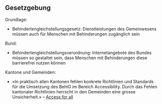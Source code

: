 ## Gesetzgebung

Grundlage:

- Behindertengleichstellungsgesetz: Dienstleistungen des Gemeinwesens müssen auch für Menschen mit Behinderungen zugänglich sein

Bund:

- Behindertengleichstellungsverordnung: Internetangebote des Bundes müssen so gestaltet sein, dass Menschen mit Behinderungen diese barrierefrei nutzen können

Kantone und Gemeinden:

- «In praktisch allen Kantonen fehlen konkrete Richtlinien und Standards für die Umsetzung des BehiG im Bereich Accessibility. Durch das Fehlen kantonaler Richtlinien herrscht in den Gemeinden eine grosse Unsicherheit.» – [Access for all](https://www.access-for-all.ch/ch/richtlinien-barrierefreiheit/68-gesetz-schweiz.html)
